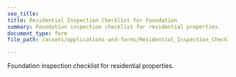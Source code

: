 ```yaml
---
seo_title: 
title: Residential Inspection Checklist for Foundation
summary: Foundation inspection checklist for residential properties.
document_type: form
file_path: /assets/applications-and-forms/Residential_Inspection_Checklist_Foundation.pdf

---
```

Foundation inspection checklist for residential properties. 
